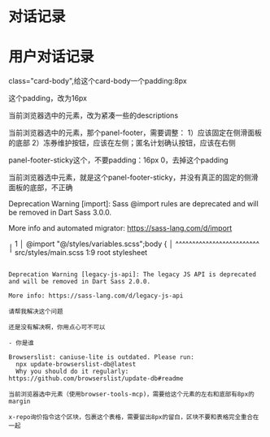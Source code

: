 # 对话记录

# 用户对话记录

class="card-body",给这个card-body一个padding:8px

这个padding，改为16px

当前浏览器选中的元素，改为紧凑一些的descriptions

当前浏览器选中的元素，那个panel-footer，需要调整：
1）应该固定在侧滑面板的底部
2）冻券维护按钮，应该在左侧；匿名计划确认按钮，应该在右侧

panel-footer-sticky这个，不要padding：16px 0，去掉这个padding

当前浏览器选中元素，就是这个panel-footer-sticky，并没有真正的固定的侧滑面板的底部，不正确

Deprecation Warning [import]: Sass @import rules are deprecated and will be removed in Dart Sass 3.0.0.

More info and automated migrator: https://sass-lang.com/d/import

  ╷
1 │ @import "@/styles/variables.scss";body {
  │         ^^^^^^^^^^^^^^^^^^^^^^^^^
  ╵
    src/styles/main.scss 1:9  root stylesheet
```

Deprecation Warning [legacy-js-api]: The legacy JS API is deprecated and will be removed in Dart Sass 2.0.0.

More info: https://sass-lang.com/d/legacy-js-api

请帮我解决这个问题

还是没有解决啊，你用点心可不可以

- 你是谁

Browserslist: caniuse-lite is outdated. Please run:
  npx update-browserslist-db@latest
  Why you should do it regularly: https://github.com/browserslist/update-db#readme

当前浏览器选中元素（使用browser-tools-mcp)，需要给这个元素的左右和底部有8px的margin

x-repo询价指令这个区块，包裹这个表格，需要留出8px的留白，区块不要和表格完全重合在一起 